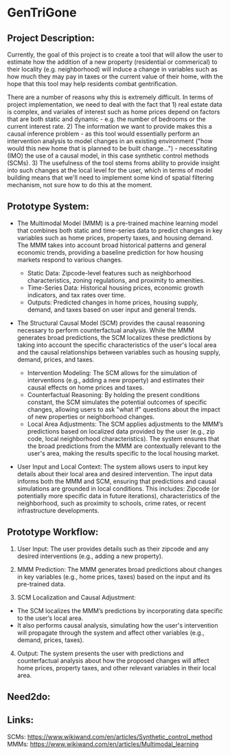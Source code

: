 # GenTriGone

## Project Description:

Currently, the goal of this project is to create a tool that will allow the user to estimate how the addition of a new property (residential or commerical) to their locality (e.g. neighborhood) will induce a change in variables such as how much they may pay in taxes or the current value of their home, with the hope that this tool may help residents combat gentrification.

There are a number of reasons why this is extremely difficult. In terms of project implementation, we need to deal with the fact that 1) real estate data is complex, and variales of interest such as home prices depend on factors that are both static and dynamic - e.g. the number of bedrooms or the current interest rate. 2) The information we want to provide makes this a causal inference problem - as this tool would essentially perform an intervention analysis to model changes in an existing environment ("how would this new home that is planned to be built change...") - necessitating (IMO) the use of a causal model, in this case synthetic control methods (SCMs). 3) The usefulness of the tool stems froms ability to provide insight into such changes at the local level for the user, which in terms of model building means that we'll need to implement some kind of spatial filtering mechanism, not sure how to do this at the moment.

## Prototype System:

- The Multimodal Model (MMM) is a pre-trained machine learning model that combines both static and time-series data to predict changes in key variables such as home prices, property taxes, and housing demand. The MMM takes into account broad historical patterns and general economic trends, providing a baseline prediction for how housing markets respond to various changes.

  - Static Data: Zipcode-level features such as neighborhood characteristics, zoning regulations, and proximity to amenities.
  - Time-Series Data: Historical housing prices, economic growth indicators, and tax rates over time.
  - Outputs: Predicted changes in home prices, housing supply, demand, and taxes based on user input and general trends.

- The Structural Causal Model (SCM) provides the causal reasoning necessary to perform counterfactual analysis. While the MMM generates broad predictions, the SCM localizes these predictions by taking into account the specific characteristics of the user's local area and the causal relationships between variables such as housing supply, demand, prices, and taxes.

  - Intervention Modeling: The SCM allows for the simulation of interventions (e.g., adding a new property) and estimates their causal effects on home prices and taxes.
  - Counterfactual Reasoning: By holding the present conditions constant, the SCM simulates the potential outcomes of specific changes, allowing users to ask "what if" questions about the impact of new properties or neighborhood changes.
  - Local Area Adjustments: The SCM applies adjustments to the MMM’s predictions based on localized data provided by the user (e.g., zip code, local neighborhood characteristics). The system ensures that the broad predictions from the MMM are contextually relevant to the user's area, making the results specific to the local housing market.

- User Input and Local Context: The system allows users to input key details about their local area and desired intervention. The input data informs both the MMM and SCM, ensuring that predictions and causal simulations are grounded in local conditions. This includes: Zipcode (or potentially more specific data in future iterations), characteristics of the neighborhood, such as proximity to schools, crime rates, or recent infrastructure developments.

## Prototype Workflow:

1. User Input: The user provides details such as their zipcode and any desired interventions (e.g., adding a new property).

2. MMM Prediction: The MMM generates broad predictions about changes in key variables (e.g., home prices, taxes) based on the input and its pre-trained data.

3. SCM Localization and Causal Adjustment:

- The SCM localizes the MMM’s predictions by incorporating data specific to the user’s local area.
- It also performs causal analysis, simulating how the user's intervention will propagate through the system and affect other variables (e.g., demand, prices, taxes).

4. Output: The system presents the user with predictions and counterfactual analysis about how the proposed changes will affect home prices, property taxes, and other relevant variables in their local area.

## Need2do:

## Links:

SCMs: https://www.wikiwand.com/en/articles/Synthetic_control_method
MMMs: https://www.wikiwand.com/en/articles/Multimodal_learning
